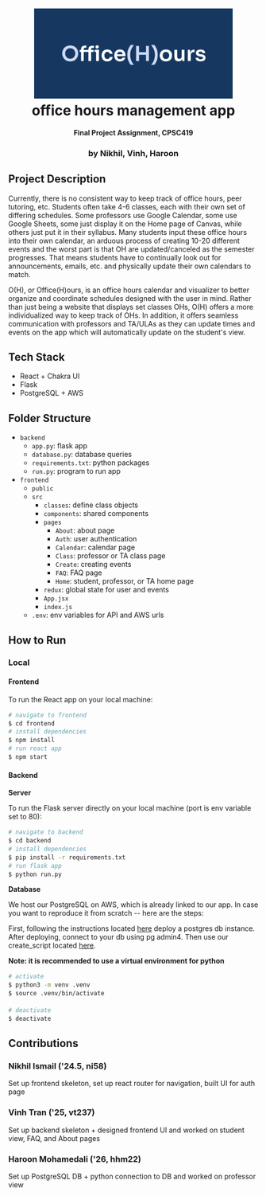 <h1 align="center">
  <img src="frontend/public/text_logo.png" width="400" />
  <br/>
  office hours management app
</h1>

<div align="center">
  <p>
    <strong>Final Project Assignment, CPSC419</strong>
  </p>
</div>

<h3 align="center">by Nikhil, Vinh, Haroon</h3>

## Project Description

Currently, there is no consistent way to keep track of office hours, peer tutoring, etc. Students often take 4-6 classes, each with their own set of differing schedules. Some professors use Google Calendar, some use Google Sheets, some just display it on the Home page of Canvas, while others just put it in their syllabus. Many students input these office hours into their own calendar, an arduous process of creating 10-20 different events and the worst part is that OH are updated/canceled as the semester progresses. That means students have to continually look out for announcements, emails, etc. and physically update their own calendars to match.

O(H), or Office(H)ours, is an office hours calendar and visualizer to better organize and coordinate schedules designed with the user in mind. Rather than just being a website that displays set classes OHs, O(H) offers a more individualized way to keep track of OHs. In addition, it offers seamless communication with professors and TA/ULAs as they can update times and events on the app which will automatically update on the student's view.

## Tech Stack

- React + Chakra UI
- Flask
- PostgreSQL + AWS

## Folder Structure

- `backend`
  - `app.py`: flask app
  - `database.py`: database queries
  - `requirements.txt`: python packages
  - `run.py`: program to run app
- `frontend`
  - `public`
  - `src`
    - `classes`: define class objects
    - `components`: shared components
    - `pages`
      - `About`: about page
      - `Auth`: user authentication
      - `Calendar`: calendar page
      - `Class`: professor or TA class page
      - `Create`: creating events
      - `FAQ`: FAQ page
      - `Home`: student, professor, or TA home page
    - `redux`: global state for user and events
    - `App.jsx`
    - `index.js`
  - `.env`: env variables for API and AWS urls

## How to Run

### Local

#### Frontend

To run the React app on your local machine:

```bash
# navigate to frontend
$ cd frontend
# install dependencies
$ npm install
# run react app
$ npm start
```

#### Backend

**Server**

To run the Flask server directly on your local machine (port is env variable set to 80):

```bash
# navigate to backend
$ cd backend
# install dependencies
$ pip install -r requirements.txt
# run flask app
$ python run.py
```
**Database**

We host our PostgreSQL on AWS, which is already linked to our app. In case you want to reproduce it from scratch -- here are the steps:

First, following the instructions located [here](https://aws.amazon.com/getting-started/hands-on/create-connect-postgresql-db/) deploy a postgres db instance. After deploying, connect to your db using pg admin4.
Then use our create_script located [here](../db/create_script).

**Note: it is recommended to use a virtual environment for python**

```bash
# activate
$ python3 -m venv .venv
$ source .venv/bin/activate

# deactivate
$ deactivate
```

## Contributions

### Nikhil Ismail ('24.5, ni58)

Set up frontend skeleton, set up react router for navigation, built UI for auth page

### Vinh Tran ('25, vt237)

Set up backend skeleton + designed frontend UI and worked on student view, FAQ, and About pages

### Haroon Mohamedali ('26, hhm22)

Set up PostgreSQL DB + python connection to DB and worked on professor view
